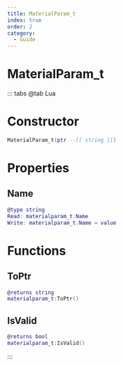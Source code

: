 ```yaml
---
title: MaterialParam_t
index: true
order: 2
category:
  - Guide
---
```


# MaterialParam_t

::: tabs
@tab Lua
# Constructor
```lua
MaterialParam_t(ptr --[[ string ]])
```
# Properties
## Name 
```lua
@type string
Read: materialparam_t.Name
Write: materialparam_t.Name = value
```
# Functions
## ToPtr
```lua
@returns string
materialparam_t:ToPtr()
```
## IsValid
```lua
@returns bool
materialparam_t:IsValid()
```

:::